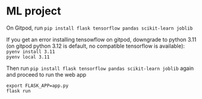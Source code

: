 # ML project

On Gitpod, run
```pip install flask tensorflow pandas scikit-learn joblib```

If you get an error installing tensowflow on gitpod, downgrade to python 3.11 (on gitpod python 3.12 is default, no compatible tensorflow is available):  
```pyenv install 3.11```  
```pyenv local 3.11```  

Then run ```pip install flask tensorflow pandas scikit-learn joblib``` again  and proceed to run the web app

```export FLASK_APP=app.py```  
```flask run```  
